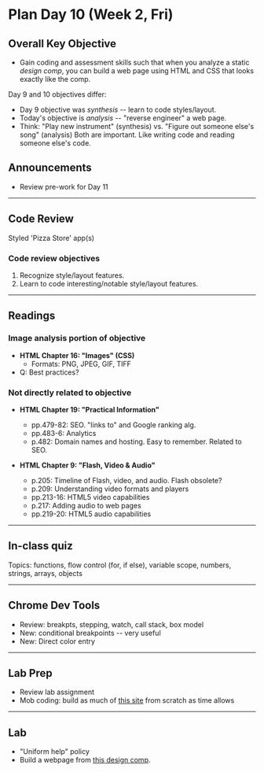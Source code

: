 # Plan Day 10 (Week 2, Fri)

## Overall Key Objective
- Gain coding and assessment skills such that when you analyze a static *design comp*, you can build a web page using HTML and CSS that looks exactly like the comp.

Day 9 and 10 objectives differ:
- Day 9 objective was *synthesis* -- learn to code styles/layout.
- Today's objective is *analysis* -- "reverse engineer" a web page.
- Think: "Play new instrument" (synthesis) vs. "Figure out someone else's song" (analysis)
Both are important. Like writing code and reading someone else's code.

## Announcements
- Review pre-work for Day 11

---
## Code Review
Styled 'Pizza Store' app(s)

### Code review objectives
1. Recognize style/layout features.
2. Learn to code interesting/notable style/layout features.

---
## Readings
### Image analysis portion of objective
- **HTML Chapter 16: "Images" (CSS)**
  - Formats: PNG, JPEG, GIF, TIFF
- Q: Best practices?

### Not directly related to objective
- **HTML Chapter 19: "Practical Information"**
  - pp.479-82: SEO. "links to" and Google ranking alg.
  - pp.483-6: Analytics
  - p.482: Domain names and hosting. Easy to remember. Related to SEO.

- **HTML Chapter 9: "Flash, Video & Audio"**
  - p.205: Timeline of Flash, video, and audio. Flash obsolete?
  - p.209: Understanding video formats and players
  - pp.213-16: HTML5 video capabilities
  - p.217: Adding audio to web pages
  - pp.219-20: HTML5 audio capabilities

---
## In-class quiz
Topics: functions, flow control (for, if else), variable scope, numbers, strings, arrays, objects
  
---
## Chrome Dev Tools
- Review: breakpts, stepping, watch, call stack, box model
- New: conditional breakpoints -- very useful
- New: Direct color entry

---
## Lab Prep
- Review lab assignment
- Mob coding: build as much of [this site](http://demo.woothemes.com/?name=petshop) from scratch as time allows

---
## Lab
- "Uniform help" policy
- Build a webpage from [this design comp](https://raw.githubusercontent.com/codefellows/portland-201d2/master/week-3/1-mon-lab/lab-assets/_0_PREVIEW.jpg).
